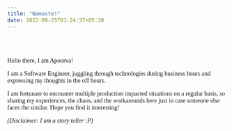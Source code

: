 ```yaml
---
title: "Namaste!"
date: 2022-09-25T01:24:57+05:30
---
```

<span style="font-family:'Kalam'">
<br><br><br>
Hello there, I am Apoorva!

I am a Software Engineer, juggling through technologies during business hours and expressing my thoughts in the off hours.

I am fortunate to encounter multiple production impacted situations on a regular basis, so sharing my experiences, the chaos, and the workarounds here just in case someone else faces the similar. Hope you find it interesting!

*(Disclaimer: I am a story teller :P)*
</span>